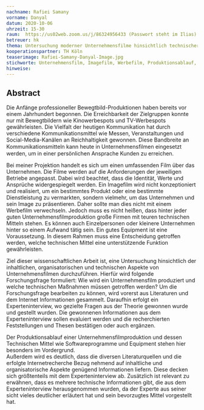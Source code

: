 ```yaml
---
nachname: Rafiei Samany
vorname: Danyal
datum: 2020-10-06
uhrzeit: 15-30
raum:  https://us02web.zoom.us/j/86324956433 (Passwort steht im Ilias) Präsentation
betreuer: hk
thema: Untersuchung moderner Unternehmensfilme hinsichtlich technischer Realisierungsmöglichkeiten
kooperationspartner: TH Köln
teaserimage: Rafiei-Samany-Danyal-Image.jpg
stichworte: Unternehmensfilm, Imagefilm, Werbefilm, Produktionsablauf, Software, Equipment
hinweise:
---
```


## Abstract

Die Anfänge professioneller Bewegtbild-Produktionen haben bereits vor einem Jahrhundert begonnen. Die Erreichbarkeit der Zielgruppen konnte nur mit Bewegtbildern wie Kinowerbespots und TV-Werbespots gewährleisten. Die Vielfalt der heutigen Kommunikation hat durch verschiedene Kommunikationsmittel wie Messen, Veranstaltungen und Social-Media-Kanälen an Reichhaltigkeit gewonnen.
Diese Bandbreite an Kommunikationsmitteln kann heute in Unternehmensﬁlmen eingesetzt werden, um in einer persönlichen Ansprache Kunden zu erreichen. 

Bei meiner Projektion handelt es sich um einen umfassenden Film über das Unternehmen.
Die Filme werden auf die Anforderungen der jeweiligen Betriebe angepasst. Dabei wird beachtet, dass die Identität, Werte und Ansprüche widergespiegelt werden.
Ein Imagefilm wird nicht konzeptioniert und realisiert, um ein bestimmtes Produkt oder eine bestimmte Dienstleistung zu vermarkten, sondern vielmehr, um das Unternehmen und sein Image zu präsentieren. Daher sollte man dies nicht mit einem Werbefilm verwechseln.
Jedoch muss es nicht heißen, dass hinter jeder guten Unternehmensfilmproduktion große Firmen mit teuren technischen Mitteln stehen. Es können auch Einzelpersonen oder kleinere Unternehmen hinter so einem Aufwand tätig sein. Ein gutes Equipment ist eine Voraussetzung. In diesem Rahmen muss eine Entscheidung getroffen werden, welche technischen Mittel eine unterstützende Funktion gewährleisten.

Ziel dieser wissenschaftlichen Arbeit ist, eine Untersuchung hinsichtlich der inhaltlichen, organisatorischen und technischen Aspekte von Unternehmensfilmen durchzuführen.
Hierfür wird folgende Forschungsfrage formuliert: Wie wird ein Unternehmensfilm produziert und welche technischen Maßnahmen müssen getroffen werden?
Um die Forschungsfrage bearbeiten zu können, wird vorerst aus Literaturen und dem Internet Informationen gesammelt. Daraufhin erfolgt ein Experteninterview, wo gezielte Fragen aus der Theorie gewonnen wurde und gestellt wurden. Die gewonnenen Informationen aus dem Experteninterview sollen evaluiert werden und die recherchierten Feststellungen und Thesen bestätigen oder auch ergänzen.  

Der Produktionsablauf einer Unternehmensfilmproduktion und dessen Technischen Mittel wie Softwareprogramme und Equipment stehen hier besonders im Vordergrund.  
Außerdem wird es deutlich, dass die diversen Literaturquellen und die erfolgte Internetrecherche Bezug nehmend auf inhaltliche und organisatorische Aspekte genügend Informationen liefern. Diese decken sich größtenteils mit dem Experteninterview ab. Zusätzlich ist relevant zu erwähnen, dass es mehrere technische Informationen gibt, die aus dem Experteninterview herausgenommen wurden, da der Experte aus seiner sicht vieles deutlicher erläutert hat und sein bevorzugtes Mittel vorgestellt hat.

